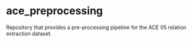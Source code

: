 # ace_preprocessing
Repository that provides a pre-processing pipeline for the ACE 05 relation extraction dataset.
